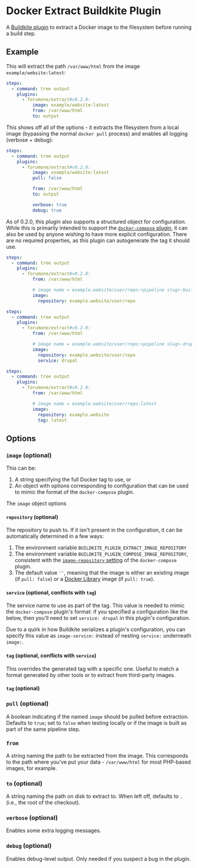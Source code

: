 # Docker Extract Buildkite Plugin

A [Buildkite plugin](https://buildkite.com/docs/agent/v3/plugins) to extract a Docker image to the filesystem before running a build step.

## Example

This will extract the path `/var/www/html` from the image `example/website:latest`:

```yaml
steps:
  - command: tree output
    plugins:
      - forumone/extract#v0.2.0:
          image: example/website:latest
          from: /var/www/html
          to: output
```

This shows off all of the options - it extracts the filesystem from a local image (bypassing the normal `docker pull` process) and enables all logging (verbose + debug):

```yaml
steps:
  - command: tree output
    plugins:
      - forumone/extract#v0.2.0:
          image: example/website:latest
          pull: false

          from: /var/www/html
          to: output

          verbose: true
          debug: true
```

As of 0.2.0, this plugin also supports a structured object for configuration. While this is primarily intended to support the [`docker-compose` plugin](https://github.com/buildkite-plugins/docker-compose-buildkite-plugin), it can also be used by anyone wishing to have more explicit configuration. There are no required properties, as this plugin can autogenerate the tag it should use.

```yaml
steps:
  - command: tree output
    plugins:
      - forumone/extract#v0.2.0:
          from: /var/www/html

          # image name = example.website/user/repo:<pipeline slug>-build-<build number>
          image:
            repository: example.website/user/repo
```

```yaml
steps:
  - command: tree output
    plugins:
      - forumone/extract#v0.2.0:
          from: /var/www/html

          # image name = example.website/user/repo:<pipeline slug>-drupal-build-<build number>
          image:
            repository: example.website/user/repo
            service: drupal
```

```yaml
steps:
  - command: tree output
    plugins:
      - forumone/extract#v0.2.0:
          from: /var/www/html

          # image name = example.website/user/repo:latest
          image:
            repository: example.website
            tag: latest
```

## Options

### `image` (optional)

This can be:

1. A string specifying the full Docker tag to use, or
2. An object with options corresponding to configuration that can be used to mimic the format of the `docker-compose` plugin.

The `image` object options

#### `repository` (optional)

The repository to push to. If it isn't present in the configuration, it can be automatically determined in a few ways:

1. The environment variable `BUILDKITE_PLUGIN_EXTRACT_IMAGE_REPOSITORY`
2. The environment variable `BUILDKITE_PLUGIN_COMPOSE_IMAGE_REPOSITORY`, consistent with the [`image-repository` setting](https://github.com/buildkite-plugins/docker-compose-buildkite-plugin#image-repository-optional-build-only) of the `docker-compose` plugin.
3. The default value `''`, meaning that the image is either an existing image (if `pull: false`) or a [Docker Library](https://hub.docker.com/u/library) image (if `pull: true`).

#### `service` (optional, conflicts with `tag`)

The service name to use as part of the tag. This value is needed to mimic the `docker-compose` plugin's format: if you specified a configuration like the below, then you'll need to set `service: drupal` in this plugin's configuration.

Due to a quirk in how Buildkite serializes a plugin's configuration, you can specify this value as `image-service:` instead of nesting `service:` underneath `image:`.

#### `tag` (optional, conflicts with `service`)

This overrides the generated tag with a specific one. Useful to match a format generated by other tools or to extract from third-party images.

#### `tag` (optional)

### `pull` (optional)

A boolean indicating if the named `image` should be pulled before extraction. Defaults to `true`; set to `false` when testing locally or if the image is built as part of the same pipeline step.

### `from`

A string naming the path to be extracted from the image. This corresponds to the path where you've put your data - `/var/www/html` for most PHP-based images, for example.

### `to` (optional)

A string naming the path on disk to extract to. When left off, defaults to `.` (i.e., the root of the checkout).

### `verbose` (optional)

Enables some extra logging messages.

### `debug` (optional)

Enables debug-level output. Only needed if you suspect a bug in the plugin.
